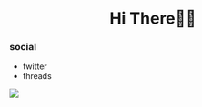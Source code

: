 <h1 align="center">Hi There👋🏻</h1>
<h3>social</h3>
<ul>
  <li>twitter</li>
  <li>threads</li>
</ul>
<img src="https://i.ibb.co/dDsVYpk/profile.png" />
